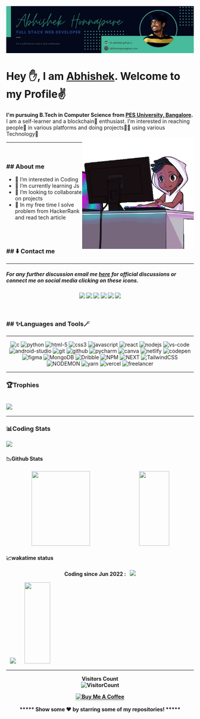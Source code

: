 <img src="https://github.com/its-abhishek/its-abhishek/blob/8a2e502f56b72ad1af15ff553de6dc6c78dd9f13/assets/Abhishek%20Honnapure.jpg">

# Hey ✋, I am <a href="https://www.linkedin.com/in/abhishek-honnapure-547636232/" target="_blank">Abhishek</a>. Welcome to my Profile✌️

<b>I'm pursuing B.Tech in Computer Science from [PES University, Bangalore](https://www.pes.edu).</b><br>
I am a self-learner and a blockchain🔗 enthusiast. I'm interested in reaching people🤝 in various platforms and doing projects👨‍💻 using various Technology🤖<br>
<img align="right" src="https://github.com/its-abhishek/its-abhishek/blob/main/assets/gif2.gif" width="300">
<hr>
<br>

<h3>## About me</h3>

- 👀 I’m interested in Coding<br>
- 🌱 I’m currently learning Js<br>
- 💞️ I’m looking to collaborate on projects<br>
- 💫 In my free time I solve problem from HackerRank and read tech article<br><br>

<br>
<h3>## ⬇️ Contact me</h3>
<hr>
<h5>For any further discussion email me <a href = "mailto:abhihonnapure@gmail.com">here</a> for official discussions or connect me on social media clicking on these icons.<h5>
<p align = "center">
 <a href = "https://www.instagram.com/_its__abhi__7/"><img src = "https://img.shields.io/badge/Instagram-%23E4405F.svg?style=for-the-badge&logo=Instagram&logoColor=white"/></a>
 <a href = "https://twitter.com/honnapure"><img src = "https://img.shields.io/badge/Twitter-%231DA1F2.svg?style=for-the-badge&logo=Twitter&logoColor=white" 
/></a>
 <a href = "https://t.me/Honnpure"><img src = "https://img.shields.io/badge/Telegram-2CA5E0?style=for-the-badge&logo=telegram&logoColor=white"/></a>
 <a href = "https://www.linkedin.com/in/abhishek-honnapure-547636232/"><img src = "https://img.shields.io/badge/linkedin-%230077B5.svg?style=for-the-badge&logo=linkedin&logoColor=white"/></a>
 <a href = "https://www.facebook.com/abhi.honnapure/"><img src = "https://img.shields.io/badge/Facebook-%231877F2.svg?style=for-the-badge&logo=Facebook&logoColor=white"/></a>
 <a href = "https://discord.com/channels/it's_abhi_07/"><img src = "https://img.shields.io/badge/Discord-%237289DA.svg?style=for-the-badge&logo=discord&logoColor=white"/></a>
</p>
<br>
 
<h3>## ✨Languages and Tools🪄</h3>
<hr>
<p align="center">
 <img src="https://img.shields.io/badge/c-%2300599C.svg?style=for-the-badge&logo=c&logoColor=white" alt="c"/>
 <img src="https://img.shields.io/badge/python-3670A0?style=for-the-badge&logo=python&logoColor=ffdd54" alt="python"/>
 <img src="https://img.shields.io/badge/html5-%23E34F26.svg?style=for-the-badge&logo=html5&logoColor=white" alt="html-5"/>
 <img src="https://img.shields.io/badge/css3-%231572B6.svg?style=for-the-badge&logo=css3&logoColor=white" alt="css3"/>
 <img src="https://img.shields.io/badge/javascript-%23323330.svg?style=for-the-badge&logo=javascript&logoColor=%23F7DF1E" alt="javascript"/>
 <img src="https://img.shields.io/badge/react-%2320232a.svg?style=for-the-badge&logo=react&logoColor=%2361DAFB" alt="react"/>
 <img src="https://img.shields.io/badge/node.js-6DA55F?style=for-the-badge&logo=node.js&logoColor=white" alt="nodejs"/>
 <img src="https://img.shields.io/badge/VS%20Code%20Insiders-35b393.svg?style=for-the-badge&logo=visual-studio-code&logoColor=white" alt="vs-code"/>
 <img src="https://img.shields.io/badge/Android%20Studio-3DDC84.svg?style=for-the-badge&logo=android-studio&logoColor=white" alt="android-studio"/>
 <img src="https://img.shields.io/badge/git-%23F05033.svg?style=for-the-badge&logo=git&logoColor=white" alt="git"/>
 <img src="https://img.shields.io/badge/github-%23121011.svg?style=for-the-badge&logo=github&logoColor=white" alt="github"/>
 <img src="https://img.shields.io/badge/pycharm-143?style=for-the-badge&logo=pycharm&logoColor=black&color=black&labelColor=green" alt="pycharm"/>
 <img src="https://img.shields.io/badge/Canva-%2300C4CC.svg?style=for-the-badge&logo=Canva&logoColor=white" alt="canva"/>
 <img src="https://img.shields.io/badge/netlify-%23000000.svg?style=for-the-badge&logo=netlify&logoColor=#00C7B7" alt="netlify"/>
 <img src="https://img.shields.io/badge/CodePen-white?style=for-the-badge&logo=codepen&logoColor=black" alt="codepen"/>
 <img src="https://img.shields.io/badge/figma-%23F24E1E.svg?style=for-the-badge&logo=figma&logoColor=white" alt="figma">
 <img src="https://img.shields.io/badge/MongoDB-%234ea94b.svg?style=for-the-badge&logo=mongodb&logoColor=white" alt="MongoDB">
 <img src="https://img.shields.io/badge/Dribbble-EA4C89?style=for-the-badge&logo=dribbble&logoColor=white" alt="Dribble">
 <img src="https://img.shields.io/badge/NPM-%23CB3837.svg?style=for-the-badge&logo=npm&logoColor=white" alt="NPM">
 <img src="https://img.shields.io/badge/Next-black?style=for-the-badge&logo=next.js&logoColor=white" alt="NEXT">
 <img src="https://img.shields.io/badge/tailwindcss-%2338B2AC.svg?style=for-the-badge&logo=tailwind-css&logoColor=white" alt="TailwindCSS">
 <img src="https://img.shields.io/badge/NODEMON-%23323330.svg?style=for-the-badge&logo=nodemon&logoColor=%BBDEAD" alt="NODEMON">
 <img src="https://img.shields.io/badge/yarn-%232C8EBB.svg?style=for-the-badge&logo=yarn&logoColor=white" alt="yarn">
 <img src="https://img.shields.io/badge/vercel-%23000000.svg?style=for-the-badge&logo=vercel&logoColor=white" alt="vercel">
 <img src="https://img.shields.io/badge/Freelancer-29B2FE?style=for-the-badge&logo=Freelancer&logoColor=white" alt="freelancer">
</p>

<hr>
 
 <h3>🏆Trophies</h3><br>
 <img width=900 src="https://github-profile-trophy.vercel.app/?username=its-abhishek&column=7&theme=monokai&no-frame=true"/>
 
 <hr>
 
<b><h3>📊Coding Stats</h3>
<a href = "https://abhishek-honnapure.vercel.app/"><img src="https://github-readme-activity-graph.cyclic.app/graph?username=its-abhishek&bg_color=150220&hide_border=true&point=false&line=1D3DEDFF&radius=8&area=true&area_color=1D3DEDFF&title_color=ffffff&color=ffffff"></a>
<b><h4>📉Github Stats</h4>
<p align = "center">
<img width="55.79%" height=200 src="https://github-readme-stats.vercel.app/api?username=its-abhishek&include_all_commits=true&hide_border=true&count_private=true&show_icons=true&line_height=20&bg_color=150220"/>&nbsp&nbsp
<img width="40%" height=200 src="https://github-readme-stats.vercel.app/api/top-langs/?username=its-abhishek&langs_count=6&layout=compact&bg_color=150220&hide_border=true" />
</p>

 <b><h4>📈wakatime status</h4>
<p align="center">
Coding since Jun 2022 :  &nbsp
<img src="https://wakatime.com/badge/user/efced8e0-2919-4ae4-97b0-d12a51f8068a.svg">
 </p>
<p>
&nbsp&nbsp&nbsp<img src="https://github-readme-streak-stats.herokuapp.com?user=its-abhishek&hide_border=true&background=150220&ring=8AEB67&fire=EBE63F&sideNums=1D3DED&currStreakNum=1D3DED&dates=808080&currStreakLabel=ED681C&sideLabels=808080" width="55.79%">&nbsp&nbsp&nbsp&nbsp&nbsp&nbsp
<a href="https://wakatime.com"><img src="https://wakatime.com/share/@its_abhishek/1967f6df-7dbe-4579-8f1c-f483ffaa00eb.svg" height=218 width="37%" /></a> 
</p>

<hr>
<div align = "center">
 
 **Visitors Count**  
![VisitorCount](https://profile-counter.glitch.me/{its-abhishek}/count.svg)
</div>
  
 <div align = "center">
<a href="https://www.buymeacoffee.com/gbraad" target="_blank"><img src="https://www.buymeacoffee.com/assets/img/custom_images/orange_img.png" alt="Buy Me A Coffee" style="height: 41px !important;width: 174px !important;box-shadow: 0px 3px 2px 0px rgba(190, 190, 190, 0.5) !important;-webkit-box-shadow: 0px 3px 2px 0px rgba(190, 190, 190, 0.5) !important;" ></a>
</div>
 <br>
 <div align = "center">
***** Show some ❤️ by starring some of my repositories! *****
  </div>
